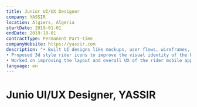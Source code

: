 ```yaml
---
title: Junior UI/UX Designer
company: YASSIR
location: Algiers, Algeria
startDate: 2019-01-01
endDate: 2019-10-01
contractType: Permanent Part-time
companyWebsite: https://yassir.com
description: "• Built UI designs like mockups, user flows, wireframes, and interactive prototypes to communicate design ideas (using Sketch and Principle)
• Proposed 3d style rider icons to improve the visual identity of the UI (used 3ds max, Vray, Sketch, and Photoshop)
• Worked on improving the layout and overall UX of the rider mobile app (used Sketch, and Principle)"
language: en
---
```


# Junio UI/UX Designer, YASSIR